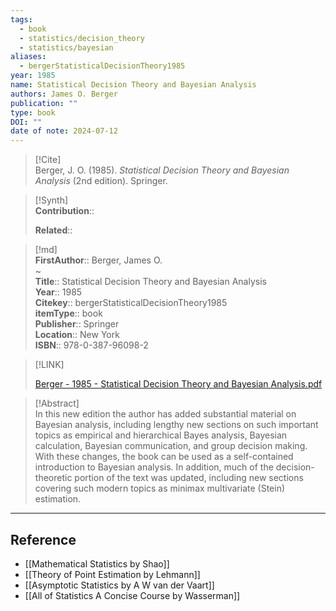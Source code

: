 ```yaml
---
tags:
  - book
  - statistics/decision_theory
  - statistics/bayesian
aliases:
  - bergerStatisticalDecisionTheory1985
year: 1985
name: Statistical Decision Theory and Bayesian Analysis
authors: James O. Berger
publication: ""
type: book
DOI: ""
date of note: 2024-07-12
---
```


> [!Cite]  
> Berger, J. O. (1985). _Statistical Decision Theory and Bayesian Analysis_ (2nd edition). Springer.

>[!Synth]  
>**Contribution**::  
>  
>**Related**::   
>  
  
>[!md]  
> **FirstAuthor**:: Berger, James O.  
~  
> **Title**:: Statistical Decision Theory and Bayesian Analysis  
> **Year**:: 1985  
> **Citekey**:: bergerStatisticalDecisionTheory1985  
> **itemType**:: book  
> **Publisher**:: Springer  
> **Location**:: New York  
> **ISBN**:: 978-0-387-96098-2  

> [!LINK]  
> 
> [Berger - 1985 - Statistical Decision Theory and Bayesian Analysis.pdf](file:///home/lukexie/Documents/Papers/storage/UEYY2C6V/Berger%20-%201985%20-%20Statistical%20Decision%20Theory%20and%20Bayesian%20Analysis.pdf) 
>  

> [!Abstract]  
> In this new edition the author has added substantial material on Bayesian analysis, including lengthy new sections on such important topics as empirical and hierarchical Bayes analysis, Bayesian calculation, Bayesian communication, and group decision making. With these changes, the book can be used as a self-contained introduction to Bayesian analysis. In addition, much of the decision-theoretic portion of the text was updated, including new sections covering such modern topics as minimax multivariate (Stein) estimation.  

-----
## Reference
  
- [[Mathematical Statistics by Shao]]
- [[Theory of Point Estimation by Lehmann]]
- [[Asymptotic Statistics by A W van der Vaart]]
- [[All of Statistics A Concise Course by Wasserman]]